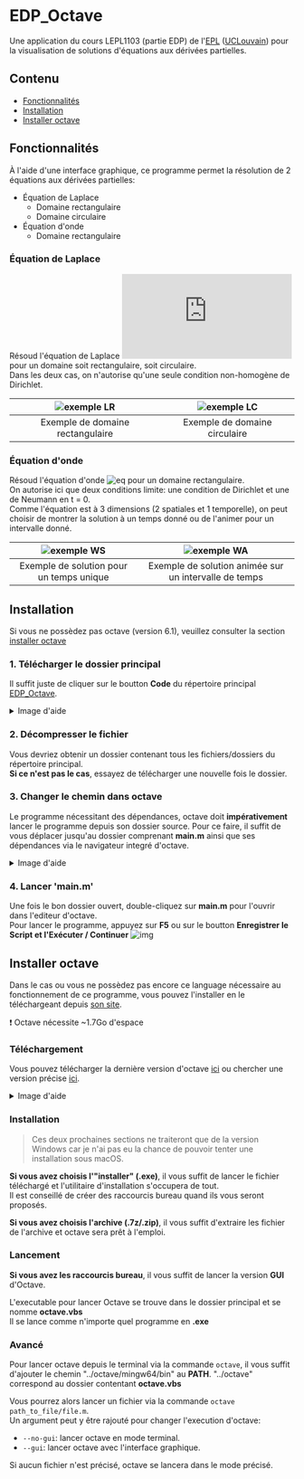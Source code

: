 # EDP_Octave
Une application du cours LEPL1103 (partie EDP) de l'[EPL] ([UCLouvain]) pour la visualisation de solutions d'équations aux dérivées partielles.

## Contenu
- [Fonctionnalités](#fonctionnalités)
- [Installation](#installation)
- [Installer octave](#installer-octave)

## Fonctionnalités
À l'aide d'une interface graphique, ce programme permet la résolution de 2 équations aux dérivées partielles:

- Équation de Laplace
    - Domaine rectangulaire
    - Domaine circulaire
- Équation d'onde
    - Domaine rectangulaire

### Équation de Laplace
Résoud l'équation de Laplace ![eq](https://latex.codecogs.com/png.latex?%5Cinline%20%5Cdpi%7B120%7D%20%5CDelta%20u%20%3D%200)
pour un domaine soit rectangulaire, soit circulaire.  
Dans les deux cas, on n'autorise qu'une seule condition non-homogène de Dirichlet.

|![exemple LR](https://i.imgur.com/OLkfVoc.gif)|![exemple LC](https://i.imgur.com/3BlScKR.gif)|
|:---:|:---:|
|Exemple de domaine rectangulaire|Exemple de domaine circulaire|

### Équation d'onde
Résoud l'équation d'onde ![eq](https://i.imgur.com/RDzBxxG.png) pour un domaine rectangulaire.  
On autorise ici que deux conditions limite: une condition de Dirichlet et une de Neumann en t = 0.  
Comme l'équation est à 3 dimensions (2 spatiales et 1 temporelle), on peut choisir de montrer la solution à un temps donné ou de l'animer pour un intervalle donné.

|![exemple WS](https://i.imgur.com/nJYkIan.gif)|![exemple WA](https://i.imgur.com/7v92RKb.gif)|
|:---:|:---:|
|Exemple de solution pour un temps unique|Exemple de solution animée sur un intervalle de temps|

## Installation
Si vous ne possèdez pas octave (version 6.1), veuillez consulter la section [installer octave](#installer-octave)

### 1. Télécharger le dossier principal
Il suffit juste de cliquer sur le boutton **Code** du répertoire principal [EDP_Octave](https://github.com/Reshims/EDP_Octave).

<details>
  <summary>Image d'aide</summary>
    
  > ![img](https://i.imgur.com/ulzWdjj.gif)
</details>

### 2. Décompresser le fichier
Vous devriez obtenir un dossier contenant tous les fichiers/dossiers du répertoire principal.  
**Si ce n'est pas le cas**, essayez de télécharger une nouvelle fois le dossier.

### 3. Changer le chemin dans octave
Le programme nécessitant des dépendances, octave doit **impérativement** lancer le programme depuis son dossier source.
Pour ce faire, il suffit de vous déplacer jusqu'au dossier comprenant **main.m** ainsi que ses dépendances via le navigateur
integré d'octave.

<details>
  <summary>Image d'aide</summary>
    
  > ![img](https://i.imgur.com/q47aWoo.gif)
</details>

### 4. Lancer 'main.m'
Une fois le bon dossier ouvert, double-cliquez sur **main.m** pour l'ouvrir dans l'editeur d'octave.  
Pour lancer le programme, appuyez sur **F5** ou sur le boutton **Enregistrer le Script et l'Exécuter / Continuer** ![img](https://i.imgur.com/HsPopqJ.png)

## Installer octave
Dans le cas ou vous ne possèdez pas encore ce language nécessaire au fonctionnement de ce programme,
vous pouvez l'installer en le téléchargeant depuis [son site](https://www.gnu.org/software/octave/index).

:exclamation: Octave nécessite ~1.7Go d'espace

### Téléchargement
Vous pouvez télécharger la dernière version d'octave [ici](https://www.gnu.org/software/octave/download.html)
ou chercher une version précise [ici](https://ftp.gnu.org/gnu/octave/).

<details>
  <summary>Image d'aide</summary>
  
  > ![img](https://i.imgur.com/HLF2sMp.png)
</details>

### Installation
> Ces deux prochaines sections ne traiteront que de la version Windows car je n'ai pas eu la chance de pouvoir tenter une installation sous macOS.

**Si vous avez choisis l'"installer" (.exe)**, il vous suffit de lancer le fichier téléchargé et l'utilitaire d'installation s'occupera de tout.  
Il est conseillé de créer des raccourcis bureau quand ils vous seront proposés.

**Si vous avez choisis l'archive (.7z/.zip)**, il vous suffit d'extraire les fichier de l'archive et octave sera prêt à l'emploi.

### Lancement
**Si vous avez les raccourcis bureau**, il vous suffit de lancer la version **GUI** d'Octave.

L'executable pour lancer Octave se trouve dans le dossier principal et se nomme **octave.vbs**  
Il se lance comme n'importe quel programme en **.exe**

### Avancé
Pour lancer octave depuis le terminal via la commande `octave`, il vous suffit d'ajouter le chemin "../octave/mingw64/bin" au **PATH**.
"../octave" correspond au dossier contentant **octave.vbs**

Vous pourrez alors lancer un fichier via la commande `octave path_to_file/file.m`.  
Un argument peut y être rajouté pour changer l'execution d'octave:
  * `--no-gui`: lancer octave en mode terminal.
  * `--gui`: lancer octave avec l'interface graphique.
  
Si aucun fichier n'est précisé, octave se lancera dans le mode précisé.

[EPL]: https://uclouvain.be/fr/facultes/epl
[UCLouvain]: https://uclouvain.be/fr/index.html
